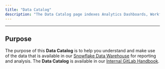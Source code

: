 ```yaml
---
title: "Data Catalog"
description: "The Data Catalog page indexes Analytics Dashboards, Workflows, and Terms."
---
```


---

## Purpose

The purpose of this **Data Catalog** is to help you understand and make use of the data that is available in our [Snowflake Data Warehouse](/handbook/enterprise-data//platform/infrastructure/#system-diagram) for reporting and analysis. The **Data Catalog** is available in our [Internal GitLab Handbook](https://internal.gitlab.com/handbook/enterprise-data/data-catalog/).
